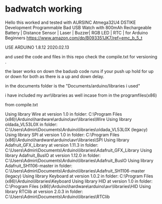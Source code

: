 # badwatch working 
Hello this worked and tested with 
AURSINC Atmega32U4 DSTIKE Development Programmable Bad USB Watch with 800mAh Rechargeable Battery | Distance Sensor | Laser | Buzzer| RGB LED | RTC | for Arduino Beginners
https://www.amazon.com/dp/B093351JK7/ref=emc_b_5_t  


USE  ARDUINO 1.8.12 2020.02.13

and used the code and files in this repo 
check the compile.txt for versioning . 

the laser works on down 
the badusb code runs if your push up 
hold for up or down for both as there is a up and down delay. 


in the documents folder is the "Documents/arduino/libraries i used"

i have included my avr\libraries as well incase from in the programfiles(x86)

from compile.txt 

Using library Wire at version 1.0 in folder: C:\Program Files (x86)\Arduino\hardware\arduino\avr\libraries\Wire 
Using library oldada_VL53L0X in folder: C:\Users\Admin\Documents\Arduino\libraries\oldada_VL53L0X (legacy)
Using library SPI at version 1.0 in folder: C:\Program Files (x86)\Arduino\hardware\arduino\avr\libraries\SPI 
Using library Adafruit_GFX_Library at version 1.11.3 in folder: C:\Users\Admin\Documents\Arduino\libraries\Adafruit_GFX_Library 
Using library Adafruit_BusIO at version 1.12.0 in folder: C:\Users\Admin\Documents\Arduino\libraries\Adafruit_BusIO 
Using library Adafruit_SH1106-master in folder: C:\Users\Admin\Documents\Arduino\libraries\Adafruit_SH1106-master (legacy)
Using library Keyboard at version 1.0.2 in folder: C:\Program Files (x86)\Arduino\libraries\Keyboard 
Using library HID at version 1.0 in folder: C:\Program Files (x86)\Arduino\hardware\arduino\avr\libraries\HID 
Using library RTClib at version 2.0.3 in folder: C:\Users\Admin\Documents\Arduino\libraries\RTClib 
 
